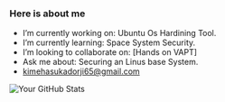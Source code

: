 ### Here is about me
- I’m currently working on: Ubuntu Os Hardining Tool.
- I’m currently learning: Space System Security.
- I’m looking to collaborate on: [Hands on VAPT]
- Ask me about: Securing an Linus base System.
- kimehasukadorji65@gmail.com

![Your GitHub Stats](https://github-readme-stats.vercel.app/api?username=itzkinleydorji&show_icons=true&theme=radical)

